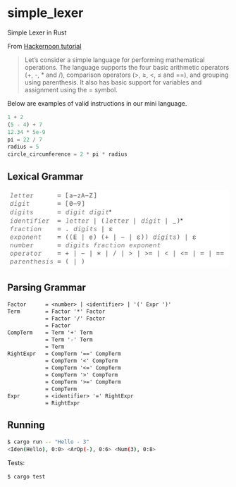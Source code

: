 # simple_lexer
Simple Lexer in Rust

From [Hackernoon tutorial](https://medium.com/hackernoon/lexical-analysis-861b8bfe4cb0)

> Let’s consider a simple language for performing mathematical operations. The language supports the four basic arithmetic operators (+, -, * and /), comparison operators (>, ≥, <, ≤ and ==), and grouping using parenthesis. It also has basic support for variables and assignment using the = symbol.

Below are examples of valid instructions in our mini language.

```javascript
1 + 2
(5 - 4) + 7
12.34 * 5e-9
pi = 22 / 7
radius = 5
circle_circumference = 2 * pi * radius
```

## Lexical Grammar

![](lexical_grammar.png)

## Parsing Grammar

```
Factor      = <number> | <identifier> | '(' Expr ')'
Term        = Factor '*' Factor
            = Factor '/' Factor
            = Factor
CompTerm    = Term '+' Term
            = Term '-' Term
            = Term
RightExpr   = CompTerm '==' CompTerm
            = CompTerm '<' CompTerm
            = CompTerm '<=' CompTerm
            = CompTerm '>' CompTerm
            = CompTerm '>=' CompTerm
            = CompTerm
Expr        = <identifier> '=' RightExpr
            = RightExpr
```

## Running

```bash
$ cargo run -- "Hello - 3"
<Iden(Hello), 0:0> <ArOp(-), 0:6> <Num(3), 0:8>
```

Tests:

```bash
$ cargo test
```
